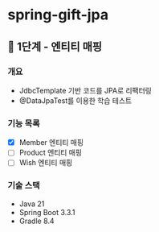 # spring-gift-jpa
## 🚀 1단계 - 엔티티 매핑

### 개요
- JdbcTemplate 기반 코드를 JPA로 리팩터링
- @DataJpaTest를 이용한 학습 테스트

### 기능 목록
- [X] Member 엔티티 매핑
- [ ] Product 엔티티 매핑
- [ ] Wish 엔티티 매핑

### 기술 스택
- Java 21
- Spring Boot 3.3.1
- Gradle 8.4
